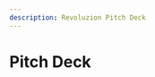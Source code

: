 ```yaml
---
description: Revoluzion Pitch Deck
---
```


# Pitch Deck

<div>

<figure><img src="../.gitbook/assets/1.png" alt=""><figcaption></figcaption></figure>

 

<figure><img src="../.gitbook/assets/2.png" alt=""><figcaption></figcaption></figure>

 

<figure><img src="../.gitbook/assets/3.png" alt=""><figcaption></figcaption></figure>

 

<figure><img src="../.gitbook/assets/4.png" alt=""><figcaption></figcaption></figure>

 

<figure><img src="../.gitbook/assets/5.png" alt=""><figcaption></figcaption></figure>

 

<figure><img src="../.gitbook/assets/6.png" alt=""><figcaption></figcaption></figure>

 

<figure><img src="../.gitbook/assets/7.png" alt=""><figcaption></figcaption></figure>

 

<figure><img src="../.gitbook/assets/8.png" alt=""><figcaption></figcaption></figure>

 

<figure><img src="../.gitbook/assets/9.png" alt=""><figcaption></figcaption></figure>

 

<figure><img src="../.gitbook/assets/10.png" alt=""><figcaption></figcaption></figure>

 

<figure><img src="../.gitbook/assets/11.png" alt=""><figcaption></figcaption></figure>

 

<figure><img src="../.gitbook/assets/12.png" alt=""><figcaption></figcaption></figure>

 

<figure><img src="../.gitbook/assets/13.png" alt=""><figcaption></figcaption></figure>

 

<figure><img src="../.gitbook/assets/14.png" alt=""><figcaption></figcaption></figure>

 

<figure><img src="../.gitbook/assets/15.png" alt=""><figcaption></figcaption></figure>

 

<figure><img src="../.gitbook/assets/16.png" alt=""><figcaption></figcaption></figure>

 

<figure><img src="../.gitbook/assets/17.png" alt=""><figcaption></figcaption></figure>

 

<figure><img src="../.gitbook/assets/18.png" alt=""><figcaption></figcaption></figure>

 

<figure><img src="../.gitbook/assets/19.png" alt=""><figcaption></figcaption></figure>

 

<figure><img src="../.gitbook/assets/20.png" alt=""><figcaption></figcaption></figure>

 

<figure><img src="../.gitbook/assets/21.png" alt=""><figcaption></figcaption></figure>

 

<figure><img src="../.gitbook/assets/22.png" alt=""><figcaption></figcaption></figure>

 

<figure><img src="../.gitbook/assets/23.png" alt=""><figcaption></figcaption></figure>

 

<figure><img src="../.gitbook/assets/24.png" alt=""><figcaption></figcaption></figure>

 

<figure><img src="../.gitbook/assets/25.png" alt=""><figcaption></figcaption></figure>

</div>
